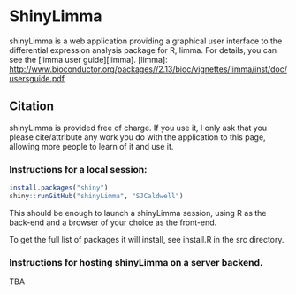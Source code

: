 # ShinyLimma

shinyLimma is a web application providing a graphical user interface to the differential expression analysis package for R, limma. For details, you can see the [limma user guide][limma].
[limma]: http://www.bioconductor.org/packages//2.13/bioc/vignettes/limma/inst/doc/usersguide.pdf

## Citation

shinyLimma is provided free of charge. If you use it, I only ask that you please cite/attribute any work you do with the application to this page, allowing more people to learn of it and use it.

### Instructions for a local session:

```R
install.packages("shiny")
shiny::runGitHub("shinyLimma", "SJCaldwell")
```
This should be enough to launch a shinyLimma session, using R as the back-end and a browser of your choice as the front-end.

To get the full list of packages it will install, see install.R in the src directory. 

### Instructions for hosting shinyLimma on a server backend.

TBA